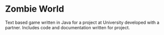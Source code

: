 # Zombie World
Text based game written in Java for a project at University developed with a partner.
Includes code and documentation written for project.

